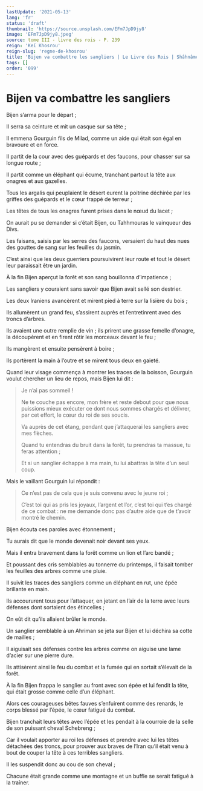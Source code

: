 ```yaml
---
lastUpdate: '2021-05-13'
lang: 'fr'
status: 'draft'
thumbnail: 'https://source.unsplash.com/EFm7JpD9jy8'
image: 'EFm7JpD9jy8.jpeg'
source: tome III - livre des rois - P. 239
reign: 'Keï Khosrou'
reign-slug: 'regne-de-khosrou'
title: 'Bijen va combattre les sangliers | Le Livre des Rois | Shâhnâmeh'
tags: []
order: '099'
---
```


<!-- LTeX: language=fr -->

# Bijen va combattre les sangliers

Bijen s’arma pour le départ ;

Il serra sa ceinture et mit un casque sur sa tête ;

Il emmena Gourguin fils de Milad, comme un aide qui était son égal en bravoure et en force.

Il partit de la cour avec des guépards et des faucons, pour chasser sur sa longue route ;

Il partit comme un éléphant qui écume, tranchant partout la tête aux onagres et aux gazelles.

Tous les argalis qui peuplaient le désert eurent la poitrine déchirée par les griffes des guépards et le cœur frappé de terreur ;

Les têtes de tous les onagres furent prises dans le nœud du lacet ;

On aurait pu se demander si c’était Bijen, ou Tahhmouras le vainqueur des Divs.

Les faisans, saisis par les serres des faucons, versaient du haut des nues des gouttes de sang sur les feuilles du jasmin.

C’est ainsi que les deux guerriers poursuivirent leur route et tout le désert leur paraissait être un jardin.

À la fin Bijen aperçut la forêt et son sang bouillonna d’impatience ;

Les sangliers y couraient sans savoir que Bijen avait sellé son destrier.

Les deux Iraniens avancèrent et mirent pied à terre sur la lisière du bois ;

Ils allumèrent un grand feu, s’assirent auprès et l’entretinrent avec des troncs d’arbres.

Ils avaient une outre remplie de vin ; ils prirent une grasse femelle d’onagre, la découpèrent et en firent rôtir les morceaux devant le feu ;

Ils mangèrent et ensuite pensèrent à boire ;

Ils portèrent la main à l’outre et se mirent tous deux en gaieté.

Quand leur visage commença à montrer les traces de la boisson, Gourguin voulut chercher un lieu de repos, mais Bijen lui dit :

> Je n’ai pas sommeil !
>
> Ne te couche pas encore, mon frère et reste debout pour que nous puissions mieux exécuter ce dont nous sommes chargés et délivrer, par cet effort, le cœur du roi de ses soucis.
>
> Va auprès de cet étang, pendant que j’attaquerai les sangliers avec mes flèches.
>
> Quand tu entendras du bruit dans la forêt, tu prendras ta massue, tu feras attention ;
>
> Et si un sanglier échappe à ma main, tu lui abattras la tête d’un seul coup.

Mais le vaillant Gourguin lui répondit :

> Ce n’est pas de cela que je suis convenu avec le jeune roi ;
>
> C’est toi qui as pris les joyaux, l’argent et l’or, c’est toi qui t’es chargé de ce combat : ne me demande donc pas d’autre aide que de t’avoir montré le chemin.

Bijen écouta ces paroles avec étonnement ;

Tu aurais dit que le monde devenait noir devant ses yeux.

Mais il entra bravement dans la forêt comme un lion et l’arc bandé ;

Et poussant des cris semblables au tonnerre du printemps, il faisait tomber les feuilles des arbres comme une pluie.

Il suivit les traces des sangliers comme un éléphant en rut, une épée brillante en main.

Ils accoururent tous pour l’attaquer, en jetant en l’air de la terre avec leurs défenses dont sortaient des étincelles ;

On eût dit qu’ils allaient brûler le monde.

Un sanglier semblable à un Ahriman se jeta sur Bijen et lui déchira sa cotte de mailles ;

Il aiguisait ses défenses contre les arbres comme on aiguise une lame d’acier sur une pierre dure.

Ils attisèrent ainsi le feu du combat et la fumée qui en sortait s’élevait de la forêt.

À la fin Bijen frappa le sanglier au front avec son épée et lui fendit la tête, qui était grosse comme celle d’un éléphant.

Alors ces courageuses bêtes fauves s’enfuirent comme des renards, le corps blessé par l’épée, le cœur fatigué du combat.

Bijen tranchait leurs têtes avec l’épée et les pendait à la courroie de la selle de son puissant cheval Schebreng ;

Car il voulait apporter au roi les défenses et prendre avec lui les têtes détachées des troncs, pour prouver aux braves de l’Iran qu’il était venu à bout de couper la tête à ces terribles sangliers.

Il les suspendit donc au cou de son cheval ;

Chacune était grande comme une montagne et un buffle se serait fatigué à la traîner.
